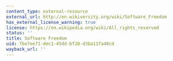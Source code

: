 ```yaml
---
content_type: external-resource
external_url: http://en.wikiversity.org/wiki/Software_Freedom
has_external_license_warning: true
license: https://en.wikipedia.org/wiki/All_rights_reserved
status: ''
title: Software Freedom
uid: fbe7ee71-dec1-45dd-bf20-d3ba11fa40cd
wayback_url: ''
---
```

